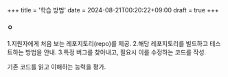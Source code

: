 +++
title = '학습 방법'
date = 2024-08-21T00:20:22+09:00
draft = true
+++

#### ㅇ


1.지원자에게 처음 보는 레포지토리(repo)를 제공.
2.해당 레포지토리를 빌드하고 테스트하는 방법을 안내.
3.특정 버그를 찾아내고, 필요시 이를 수정하는 코드를 작성.

기존 코드를 읽고 이해하는 능력을 평가.